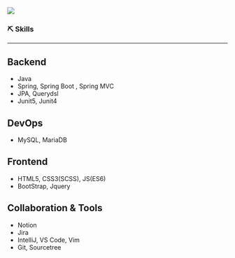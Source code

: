 <img src="https://capsule-render.vercel.app/api?type=wave&color=auto&height=300&section=header&text=KIM_JI_SEUNG&fontSize=90" />

### ⛏️ Skills

---

## Backend

- Java
- Spring, Spring Boot , Spring MVC
- JPA, Querydsl
- Junit5, Junit4

## DevOps

- MySQL, MariaDB

## Frontend

- HTML5, CSS3(SCSS), JS(ES6)
- BootStrap, Jquery

## Collaboration & Tools

- Notion
- Jira
- IntelliJ, VS Code, Vim
- Git, Sourcetree

